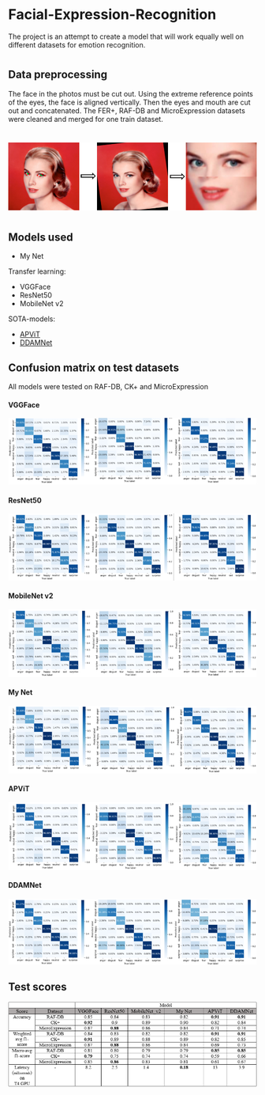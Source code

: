 # Facial-Expression-Recognition

The project is an attempt to create a model that will work equally well on different datasets for emotion recognition.
#
## Data preprocessing

The face in the photos must be cut out. Using the extreme reference points of the eyes, the face is aligned vertically. Then the eyes and mouth are cut out and concatenated.
The FER+, RAF-DB and MicroExpression datasets were cleaned and merged for one train dataset. 
#
![alt text](https://github.com/AlekseiZavalnyi/Facial-Expression-Recognition/blob/main/images/data_preprocessing.png)
#

## Models used
- My Net

Transfer learning:
- VGGFace
- ResNet50
- MobileNet v2

SOTA-models:
- [APViT](https://github.com/youqingxiaozhua/APViT)
- [DDAMNet](https://github.com/simon20010923/DDAMFN)

## Confusion matrix on test datasets
All models were tested on RAF-DB, CK+ and MicroExpression

#### VGGFace
![alt text](https://github.com/AlekseiZavalnyi/Facial-Expression-Recognition/blob/main/images/confm_vggface.png)

#### ResNet50
![alt text](https://github.com/AlekseiZavalnyi/Facial-Expression-Recognition/blob/main/images/confm_resnet50.png)

#### MobileNet v2
![alt text](https://github.com/AlekseiZavalnyi/Facial-Expression-Recognition/blob/main/images/confm_mobilenetv2.png)

#### My Net
![alt text](https://github.com/AlekseiZavalnyi/Facial-Expression-Recognition/blob/main/images/confm_mynet.png)

#### APViT
![alt text](https://github.com/AlekseiZavalnyi/Facial-Expression-Recognition/blob/main/images/confm_apvit.png)

#### DDAMNet
![alt text](https://github.com/AlekseiZavalnyi/Facial-Expression-Recognition/blob/main/images/confm_ddamnet.png)

## Test scores
![alt text](https://github.com/AlekseiZavalnyi/Facial-Expression-Recognition/blob/main/images/score.png)
